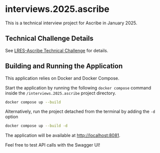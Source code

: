 # interviews.2025.ascribe
This is a technical interview project for Ascribe in January 2025.

## Technical Challenge Details

See [LRES-Ascribe Technical Challenge](docs/Ascribe_Technical_Challenge.md) for details.

## Building and Running the Application

This application relies on Docker and Docker Compose. 

Start the application by running the following `docker compose` command inside the `/interviews.2025.ascribe` project directory.

```sh
docker compose up --build
```

Alternatively, run the project detached from the terminal by adding the `-d` option

```sh
docker compose up --build -d
```

The application will be available at <http://localhost:8081>. 

Feel free to test API calls with the Swagger UI!
